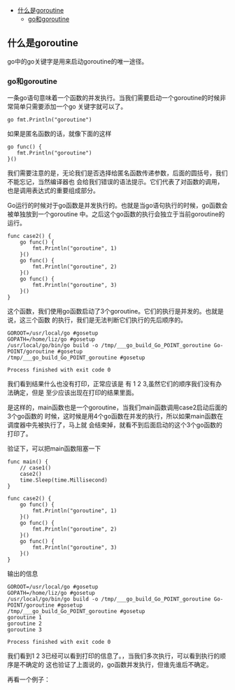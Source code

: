 
- [什么是goroutine](#%e4%bb%80%e4%b9%88%e6%98%afslice)
   - [go和goroutine](#slice%e7%9a%84%e5%88%9b%e5%bb%ba%e4%bd%bf%e7%94%a8)
 



## 什么是goroutine

go中的go关键字是用来启动goroutine的唯一途径。

### go和goroutine

一条go语句意味着一个函数的并发执行。当我们需要启动一个goroutine的时候非常简单只需要添加一个go
关键字就可以了。

````
go fmt.Println("goroutine")
````

如果是匿名函数的话，就像下面的这样

````
go func() {
   fmt.Println("goroutine")
}()
````
我们需要注意的是，无论我们是否选择给匿名函数传递参数，后面的圆括号，我们不能忘记，当然编译器也
会给我们错误的语法提示。它们代表了对函数的调用，也是调用表达式的重要组成部分。

Go运行的时候对于go函数是并发执行的。也就是当go语句执行的时候，go函数会被单独放到一个goroutine
中。之后这个go函数的执行会独立于当前goroutine的运行。

````
func case2() {
	go func() {
		fmt.Println("goroutine", 1)
	}()
	go func() {
		fmt.Println("goroutine", 2)
	}()
	go func() {
		fmt.Println("goroutine", 3)
	}()
}
````
这个函数，我们使用go函数启动了3个goroutine。它们的执行是并发的。也就是说，这三个函数
的执行，我们是无法判断它们执行的先后顺序的。
````
GOROOT=/usr/local/go #gosetup
GOPATH=/home/liz/go #gosetup
/usr/local/go/bin/go build -o /tmp/___go_build_Go_POINT_goroutine Go-POINT/goroutine #gosetup
/tmp/___go_build_Go_POINT_goroutine #gosetup

Process finished with exit code 0
````
我们看到结果什么也没有打印，正常应该是 有 1 2 3,虽然它们的顺序我们没有办法确定，但是
至少应该出现在打印的结果里面。

是这样的，main函数也是一个goroutine，当我们main函数调用case2启动后面的3个go函数的
时候，这时候是用4个go函数在并发的执行，所以如果main函数在调度器中先被执行了，马上就
会结束掉，就看不到后面启动的这个3个go函数的打印了。

验证下，可以把main函数阻塞一下
````
func main() {
	// case1()
	case2()
	time.Sleep(time.Millisecond)
}

func case2() {
	go func() {
		fmt.Println("goroutine", 1)
	}()
	go func() {
		fmt.Println("goroutine", 2)
	}()
	go func() {
		fmt.Println("goroutine", 3)
	}()
}
````
输出的信息
````
GOROOT=/usr/local/go #gosetup
GOPATH=/home/liz/go #gosetup
/usr/local/go/bin/go build -o /tmp/___go_build_Go_POINT_goroutine Go-POINT/goroutine #gosetup
/tmp/___go_build_Go_POINT_goroutine #gosetup
goroutine 1
goroutine 2
goroutine 3

Process finished with exit code 0

````
我们看到1 2 3已经可以看到打印的信息了。，当我们多次执行，可以看到执行的顺序是不确定的
这也验证了上面说的，go函数并发执行，但谁先谁后不确定。

再看一个例子：



